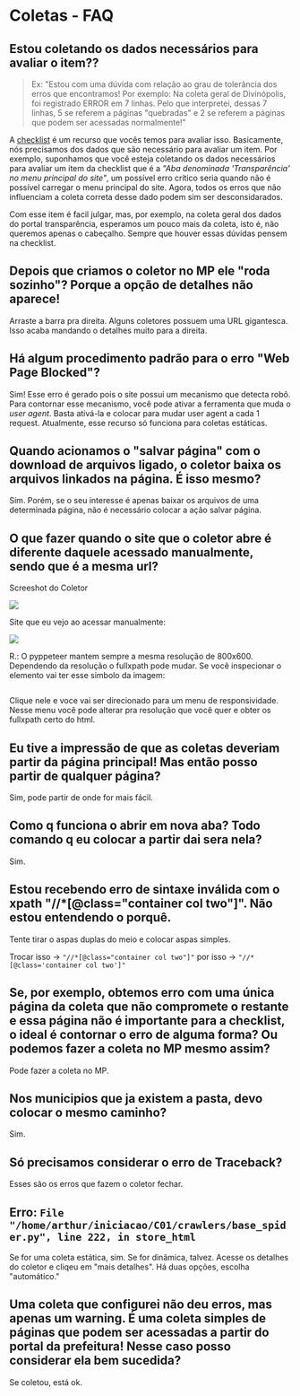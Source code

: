 # Coletas - FAQ


## Estou coletando os dados necessários para avaliar o item??

> Ex: "Estou com uma dúvida com relação ao grau de tolerância dos erros que encontramos! Por exemplo: Na coleta geral de Divinópolis, foi registrado ERROR em 7 linhas. Pelo que interpretei, dessas 7 linhas, 5 se referem a páginas "quebradas" e 2 se referem a páginas que podem ser acessadas normalmente!"

A [checklist](https://docs.google.com/spreadsheets/d/1ppFLGORKQBPDdtN2B41QPwq9NQXApGBS68N87L1u2qE/edit#gid=946093093) é um recurso que vocês temos para avaliar isso. Basicamente, nós precisamos dos dados que são necessário para avaliar um item. Por exemplo, suponhamos que você esteja coletando os dados necessários para avaliar um item da checklist que é a *"Aba denominada 'Transparência' no menu principal do site"*, um possível erro crítico seria quando não é possível carregar o menu principal do site. Agora, todos os erros que não influenciam a coleta correta desse dado podem sim ser desconsidarados.

Com esse item é facil julgar, mas, por exemplo, na coleta geral dos dados do portal transparência, esperamos um pouco mais da coleta, isto é, não queremos apenas o cabeçalho. Sempre que houver essas dúvidas pensem na checklist. 


## Depois que criamos o coletor no MP ele "roda sozinho"? Porque a opção de detalhes não aparece!

Arraste a barra pra direita. Alguns coletores possuem uma URL gigantesca. Isso acaba mandando o detalhes muito para a direita.


## Há algum procedimento padrão para o erro "Web Page Blocked"?
<!-- <img src="https://cdn.discordapp.com/attachments/894938897392476191/904743808791617578/unknown.png" title="" alt="" data-align="center"> -->
Sim! Esse erro é gerado pois o site possui um mecanismo que detecta robô. Para contornar esse mecanismo, você pode ativar a ferramenta que muda o *user agent*. Basta ativá-la e colocar para mudar user agent a cada 1 request.  Atualmente, esse recurso só funciona para coletas estáticas.


## Quando acionamos o "salvar página" com o download de arquivos ligado, o coletor baixa os arquivos linkados na página. É isso mesmo?
Sim. Porém, se o seu interesse é apenas baixar os arquivos de uma determinada página, não é necessário colocar a ação salvar página.

## O que fazer quando o site que o coletor abre é diferente daquele acessado manualmente, sendo que é a mesma url?

Screeshot do Coletor

![](https://cdn.discordapp.com/attachments/894938897392476191/902904836671037470/Captura_de_ecra_de_2021-10-27_10-00-20.png)

Site que eu vejo ao acessar manualmente:

![](https://cdn.discordapp.com/attachments/894938897392476191/902904941159530536/Captura_de_ecra_de_2021-10-27_10-01-38.png)

R.: O pyppeteer mantem sempre a mesma resolução de 800x600. Dependendo da resolução o fullxpath pode mudar. Se você inspecionar o elemento vai ter esse simbolo  da imagem:

<img src="https://cdn.discordapp.com/attachments/894938897392476191/902905480798674964/unknown.png" title="" alt="" data-align="center">

Clique nele e voce vai ser direcionado para um menu de responsividade. Nesse menu você pode alterar pra resolução que você quer e obter os fullxpath certo do html.

## Eu tive a impressão de que as coletas deveriam partir da página principal! Mas então posso partir de qualquer página?
Sim, pode partir de onde for mais fácil.

## Como q funciona o abrir em nova aba? Todo comando q eu colocar a partir dai sera nela?
Sim.

<!-- ## Pessoal, nessas coletas dinâmicas, eu tenho q deixar baixar arquivos ativado msm ne? Ou o clique no link ja é suficiente? -->


## Estou recebendo erro de sintaxe inválida com o xpath "//*[@class="container col two"]". Não estou entendendo o porquê.
Tente tirar o aspas duplas do meio e colocar aspas simples.

Trocar isso -> `"//*[@class="container col two"]"`   por isso ->  `"//*[@class='container col two']"`

## Se, por exemplo, obtemos erro com uma única página da coleta que não compromete o restante e essa página não é importante para a checklist, o ideal é contornar o erro de alguma forma? Ou podemos fazer a coleta no MP mesmo assim?
Pode fazer a coleta no MP.

## Nos municipios que ja existem a pasta, devo colocar o mesmo caminho?
Sim.

## Só precisamos considerar o erro de Traceback?
Esses são os erros que fazem o coletor fechar.


## Erro: `File "/home/arthur/iniciacao/C01/crawlers/base_spider.py", line 222, in store_html`
Se for uma coleta estática, sim. Se for dinâmica, talvez.  Acesse os detalhes do coletor e cliqeu em "mais detalhes". Há duas opções, escolha "automático."

## Uma coleta que configurei não deu erros, mas apenas um warning. É uma coleta simples de páginas que podem ser acessadas a partir do portal da prefeitura! Nesse caso posso considerar ela bem sucedida?
Se coletou, está ok.




